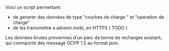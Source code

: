 
Voici un script permettant:
* de generer des données de type "courbes de charge " et "operation de charge"
* de les transmettre a advenir.mobi, en HTTPS ( TODO )


Les données brutes proviennes d'un parc de borne de recharges existant, qui conmporte des message OCPP 1.5
au format json.




